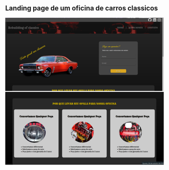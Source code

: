 ## Landing page de um oficina de carros classicos

<p align="center">
  <img src="./image_layout/landing.png" alt="Landing page home">
  <br>
  <img src="./image_layout/landing2.png" alt="Landing page Sobre nos">
</p>